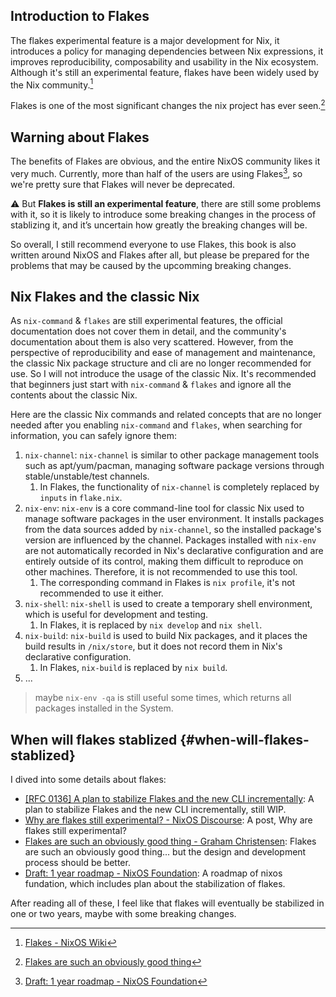 ## Introduction to Flakes

The flakes experimental feature is a major development for Nix, it introduces a policy for managing dependencies between Nix expressions, it improves reproducibility, composability and usability in the Nix ecosystem. Although it's still an experimental feature, flakes have been widely used by the Nix community.[^1]

Flakes is one of the most significant changes the nix project has ever seen.[^2]


## Warning about Flakes

The benefits of Flakes are obvious, and the entire NixOS community likes it very much. Currently, more than half of the users are using Flakes[^3], so we're pretty sure that Flakes will never be deprecated.

:warning: But **Flakes is still an experimental feature**, there are still some problems with it, so it is likely to introduce some breaking changes in the process of stablizing it, and it’s uncertain how greatly the breaking changes will be.

So overall, I still recommend everyone to use Flakes, this book is also written around NixOS and Flakes after all, but please be prepared for the problems that may be caused by the upcomming breaking changes.



## Nix Flakes and the classic Nix

As `nix-command` & `flakes` are still experimental features, the official documentation does not cover them in detail, and the community's documentation about them is also very scattered.
However, from the perspective of reproducibility and ease of management and maintenance, the classic Nix package structure and cli are no longer recommended for use.
So I will not introduce the usage of the classic Nix. It's recommended that beginners just start with `nix-command` & `flakes` and ignore all the contents about the classic Nix.

Here are the classic Nix commands and related concepts that are no longer needed after you enabling `nix-command` and `flakes`, when searching for information, you can safely ignore them:

1. `nix-channel`: `nix-channel` is similar to other package management tools such as apt/yum/pacman, managing software package versions through stable/unstable/test channels.
   1. In Flakes, the functionality of `nix-channel` is completely replaced by `inputs` in `flake.nix`.
2. `nix-env`: `nix-env` is a core command-line tool for classic Nix used to manage software packages in the user environment. It installs packages from the data sources added by `nix-channel`, so the installed package's version are influenced by the channel. Packages installed with `nix-env` are not automatically recorded in Nix's declarative configuration and are entirely outside of its control, making them difficult to reproduce on other machines. Therefore, it is not recommended to use this tool.
   1. The corresponding command in Flakes is `nix profile`, it's not recommended to use it either.
3. `nix-shell`: `nix-shell` is used to create a temporary shell environment, which is useful for development and testing.
   1. In Flakes, it is replaced by `nix develop` and `nix shell`.
4. `nix-build`: `nix-build` is used to build Nix packages, and it places the build results in `/nix/store`, but it does not record them in Nix's declarative configuration.
   1. In Flakes, `nix-build` is replaced by `nix build`.
5. ...

> maybe `nix-env -qa` is still useful some times, which returns all packages installed in the System.


## When will flakes stablized {#when-will-flakes-stablized}

I dived into some details about flakes:

- [[RFC 0136] A plan to stabilize Flakes and the new CLI incrementally](https://github.com/NixOS/rfcs/pull/136): A plan to stabilize Flakes and the new CLI incrementally, still WIP.
- [Why are flakes still experimental? - NixOS Discourse](https://discourse.nixos.org/t/why-are-flakes-still-experimental/29317): A post, Why are flakes still experimental?
- [Flakes are such an obviously good thing - Graham Christensen](https://grahamc.com/blog/flakes-are-an-obviously-good-thing/): Flakes are such an obviously good thing... but the design and development process should be better.
- [Draft: 1 year roadmap - NixOS Foundation](https://nixos-foundation.notion.site/1-year-roadmap-0dc5c2ec265a477ea65c549cd5e568a9): A roadmap of nixos fundation, which includes plan about the stabilization of flakes.

After reading all of these, I feel like that flakes will eventually be stabilized in one or two years, maybe with some breaking changes.


[^1]: [Flakes - NixOS Wiki](https://nixos.wiki/index.php?title=Flakes)

[^2]: [Flakes are such an obviously good thing](https://grahamc.com/blog/flakes-are-an-obviously-good-thing/)

[^3]: [Draft: 1 year roadmap - NixOS Foundation](https://nixos-foundation.notion.site/1-year-roadmap-0dc5c2ec265a477ea65c549cd5e568a9)
